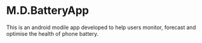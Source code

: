 # M.D.BatteryApp

This is an android modile app developed to help users monitor, forecast and optimise the health of phone battery.
